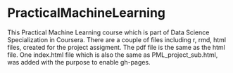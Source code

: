 # PracticalMachineLearning
This Practical Machine Learning course which is part of Data Science Specialization in Coursera. There are a couple of files including r, rmd, html files, created for the project assigment. The pdf file is the same as the html file. One index.html file which is also the same as PML_project_sub.html, was added with the purpose to enable gh-pages.

